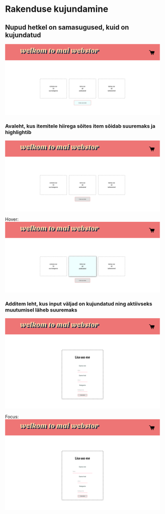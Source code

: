 # Rakenduse kujundamine

## Nupud hetkel on samasugused, kuid on kujundatud
![button-styling](https://github.com/rein-ra/RAKENDUSED-JAVA/blob/main/screenshots/button-hover.png)

### Avaleht, kus itemitele hiirega sõites item sõidab suuremaks ja highlightib
![landingpage](https://github.com/rein-ra/RAKENDUSED-JAVA/blob/main/screenshots/productlist.png)

Hover:
![item-hover](https://github.com/rein-ra/RAKENDUSED-JAVA/blob/main/screenshots/productlist-hover.png)

### Additem leht, kus input väljad on kujundatud ning aktiivseks muutumisel läheb suuremaks
![additempage](https://github.com/rein-ra/RAKENDUSED-JAVA/blob/main/screenshots/additem.png)

Focus:
![field-focus](https://github.com/rein-ra/RAKENDUSED-JAVA/blob/main/screenshots/additem-focus.png)
